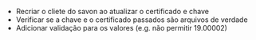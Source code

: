 * Recriar o cliete do savon ao atualizar o certificado e chave
* Verificar se a chave e o certificado passados são arquivos de
  verdade
* Adicionar validação para os valores (e.g. não permitir 19.00002)
